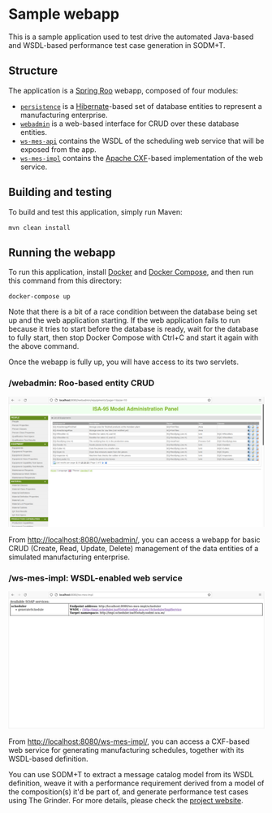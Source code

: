 # Sample webapp

This is a sample application used to test drive the automated Java-based and WSDL-based performance test case generation in SODM+T.

## Structure

The application is a [Spring Roo](https://projects.spring.io/spring-roo/) webapp, composed of four modules:

* [`persistence`](persistence) is a [Hibernate](https://hibernate.org/)-based set of database entities to represent a manufacturing enterprise.
* [`webadmin`](webadmin) is a web-based interface for CRUD over these database entities.
* [`ws-mes-api`](ws-mes-api) contains the WSDL of the scheduling web service that will be exposed from the app.
* [`ws-mes-impl`](ws-mes-impl) contains the [Apache CXF](https://cxf.apache.org/)-based implementation of the web service.

## Building and testing

To build and test this application, simply run Maven:

```shell
mvn clean install
```

## Running the webapp

To run this application, install [Docker](https://docs.docker.com/engine/install/) and [Docker Compose](https://docs.docker.com/compose/install/), and then run this command from this directory:

```shell
docker-compose up
```

Note that there is a bit of a race condition between the database being set up and the web application starting.
If the web application fails to run because it tries to start before the database is ready, wait for the database to fully start, then stop Docker Compose with Ctrl+C and start it again with the above command.

Once the webapp is fully up, you will have access to its two servlets.

### /webadmin: Roo-based entity CRUD

![/webadmin screenshot](img/webadmin.png)

From [http://localhost:8080/webadmin/](http://localhost:8080/webadmin/), you can access a webapp for basic CRUD (Create, Read, Update, Delete) management of the data entities of a simulated manufacturing enterprise.

### /ws-mes-impl: WSDL-enabled web service

![/ws-mes-impl screenshot](img/ws-mes-impl.png)

From [http://localhost:8080/ws-mes-impl/](http://localhost:8080/ws-mes-impl/), you can access a CXF-based web service for generating manufacturing schedules, together with its WSDL-based definition.

You can use SODM+T to extract a message catalog model from its WSDL definition, weave it with a performance requirement derived from a model of the composition(s) it'd be part of, and generate performance test cases using The Grinder.
For more details, please check the [project website](https://agarciadom.github.io/sodmt/).